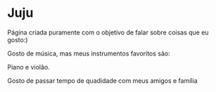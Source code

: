 <!DOCTYPE html>
<html lang="ptbr">
<head>
    <meta charset="UTF-8">
    <meta http-equiv="X-UA-Compatible" content="IE=edge">
    <meta name="viewport" content="width=device-width, initial-scale=1.0">
    <title>Julia</title>
</head>
<body>
    <h1 class="titulo">Juju</h1>
    <p class="text">Página criada puramente com o objetivo de falar sobre coisas que eu gosto:)</p>
    <P> Gosto de música, mas meus instrumentos favoritos são: 
        <P> Piano e violão.
            <P> Gosto de passar tempo de quadidade com meus amigos e família
    <P/1></P> <img scr= /assets/images/electrocat.png(![image](https://github.com/juliaamunhozz/Trabalho-/assets/148217150/759d48a5-2fea-4e67-9224-8a8762efdb6c)


